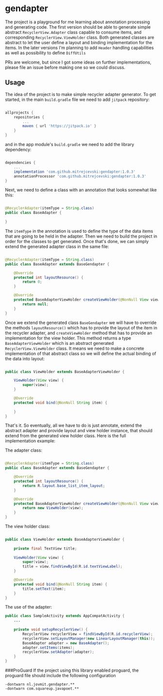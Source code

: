 # gendapter

The project is a playground for me learning about annotation processing and generating code. The 
first version should be able to generate simple abstract `RecyclerView.Adapter` class capable to consume 
items, and corresponding `RecyclerView.ViewHolder` class. Both generated classes are abstract to let the user define a layout
and binding implementation for the items. In the later versions I'm planning to add `Header` handling
capabilities as well as possibility to define `DiffUtils`

PRs are welcome, but since I got some ideas on further implementations, please file an issue before
making one so we could discuss.

## Usage

The idea of the project is to make simple recycler adapter generator.
To get started, in the main `build.gradle` file we need to add `jitpack` repository:
 
```groovy

allprojects {
    repositories {
        ...
        maven { url 'https://jitpack.io' }
    }
}
```

and in the app module's `build.gradle` we need to add the library dependency:
```groovy

dependencies {
    ...
    implementation 'com.github.mitrejcevski:gendapter:1.0.3'
    annotationProcessor 'com.github.mitrejcevski:gendapter:1.0.3'
}
```

Next, we need to define a class with an annotation that looks somewhat like this:
```java

@RecyclerAdapter(itemType = String.class)
public class BaseAdapter {
    
}
```
The `itemType` in the annotation is used to define the type of the data items that are going to be held in the adapter.
Then we need to build the project in order for the classes to get generated. Once that's done, we can simply extend the generated adapter class in the same file:

```java

@RecyclerAdapter(itemType = String.class)
public class BaseAdapter extends BaseGendapter {

    @Override
    protected int layoutResource() {
        return 0;
    }

    @Override
    protected BaseAdapterViewHolder createViewHolder(@NonNull View view) {
        return null;
    }
}
```

Once we extend the generated class `BaseGendapter` we will have to override the methods `layoutResource()` which has to provide the layout of the item in the recycler adapter, and `createViewHolder` method that has to provide an implementation for the view holder. 
This method returns a type `BaseAdapterViewHolder` which is an abstract generated `RecyclerView.ViewHolder` class. It means we need to make a concrete implementation of that abstract class so we will define the actual binding of the data into layout:

```java

public class ViewHolder extends BaseAdapterViewHolder {

    ViewHolder(View view) {
        super(view);
    }

    @Override
    protected void bind(@NonNull String item) {
        
    }
}
```

That's it. So eventually, all we have to do is just annotate, extend the abstract adapter and provide layout and view holder instance, that should extend from the generated view holder class. Here is the full implementation example:

The adapter class:
```java

@RecyclerAdapter(itemType = String.class)
public class BaseAdapter extends BaseGendapter {

    @Override
    protected int layoutResource() {
        return R.layout.base_list_item_layout;
    }

    @Override
    protected BaseAdapterViewHolder createViewHolder(@NonNull View view) {
        return new ViewHolder(view);
    }
}
```

The view holder class:
```java

public class ViewHolder extends BaseAdapterViewHolder {
    
    private final TextView title;
    
    ViewHolder(View view) {
        super(view);
        title = view.findViewById(R.id.textViewLabel);
    }

    @Override
    protected void bind(@NonNull String item) {
        title.setText(item);
    }
}
```

The use of the adapter:
```java
public class SampleActivity extends AppCompatActivity {
    ...
    
    private void setupRecyclerView() {
        RecyclerView recyclerView = findViewById(R.id.recyclerView);
        recyclerView.setLayoutManager(new LinearLayoutManager(this));
        BaseAdapter adapter = new BaseAdapter();
        adapter.setItems(items);
        recyclerView.setAdapter(adapter);
    }
}
```

###ProGuard
If the project using this library enabled proguard, the proguard file should include the following configuration
```proguard
-dontwarn nl.jovmit.gendapter.**
-dontwarn com.squareup.javapoet.**
```